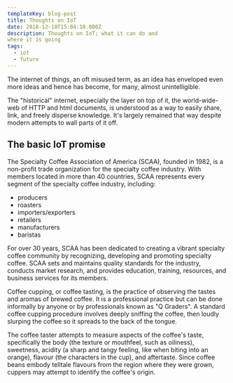```yaml
---
templateKey: blog-post
title: Thoughts on IoT
date: 2018-12-10T15:04:10.000Z
description: Thoughts on IoT; what it can do and
where it is going
tags:
  - iot
  - future
---
```


The internet of things, an oft misused term, as an idea has enveloped even more ideas and hence has become, for many, almost unintelligible. 

The "historical" internet, especially the layer on top of it, the world-wide-web of HTTP and html documents, is understood as a way to easily share, link, and freely disperse knowledge. It's largely remained that way despite modern attempts to wall parts of it off.

## The basic IoT promise

The Specialty Coffee Association of America (SCAA), founded in 1982, is a non-profit trade organization for the specialty coffee industry. With members located in more than 40 countries, SCAA represents every segment of the specialty coffee industry, including:

* producers
* roasters
* importers/exporters
* retailers
* manufacturers
* baristas

For over 30 years, SCAA has been dedicated to creating a vibrant specialty coffee community by recognizing, developing and promoting specialty coffee. SCAA sets and maintains quality standards for the industry, conducts market research, and provides education, training, resources, and business services for its members.

Coffee cupping, or coffee tasting, is the practice of observing the tastes and aromas of brewed coffee. It is a professional practice but can be done informally by anyone or by professionals known as "Q Graders". A standard coffee cupping procedure involves deeply sniffing the coffee, then loudly slurping the coffee so it spreads to the back of the tongue.

The coffee taster attempts to measure aspects of the coffee's taste, specifically the body (the texture or mouthfeel, such as oiliness), sweetness, acidity (a sharp and tangy feeling, like when biting into an orange), flavour (the characters in the cup), and aftertaste. Since coffee beans embody telltale flavours from the region where they were grown, cuppers may attempt to identify the coffee's origin.
